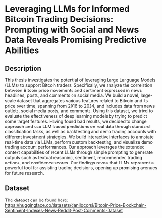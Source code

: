 # Leveraging LLMs for Informed Bitcoin Trading Decisions: Prompting with Social and News Data Reveals Promising Predictive Abilities

## Description
This thesis investigates the potential of leveraging Large Language Models (LLMs) to support Bitcoin traders. Specifically, we analyze the correlation between Bitcoin price movements and sentiment expressed in news headlines, posts, and comments on social media.
We build a novel, large-scale dataset that aggregates various features related to Bitcoin and its price over time, spanning from 2016 to 2024, and includes data from news outlets, social media posts, and comments.
Using this dataset, we tried to evaluate the effectiveness of deep learning models by trying to predict some target features. Having found bad results, we decided to change approach and use LLM-based predictions on real data through standard classification tasks, as well as backtesting and demo trading accounts with different investment strategies.
We build interactive interfaces to annotate real-time data via LLMs, perform custom backtesting, and visualize demo trading account performances.
Our approach leverages the extended context capabilities of recent LLMs through simple prompting to generate outputs such as textual reasoning, sentiment, recommended trading actions, and confidence scores. Our findings reveal that LLMs represent a powerful tool for assisting trading decisions, opening up promising avenues for future research.

## Dataset
The dataset can be found here: https://huggingface.co/datasets/danilocorsi/Bitcoin-Price-Blockchain-Sentiment-Indexes-News-Reddit-Post-Comments-Dataset
